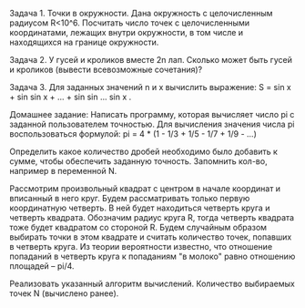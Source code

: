 Задача 1.
Точки в окружности. Дана окружность с целочисленным радиусом R<10^6. Посчитать число точек с целочисленными координатами, лежащих внутри окружности, в том числе и находящихся на границе окружности.


Задача 2.
У гусей и кроликов вместе 2n лап. Сколько может быть гусей и кроликов (вывести всевозможные сочетания)?


Задача 3.
Для заданных значений n и x вычислить выражение: S = sin x + sin sin x + ... + sin sin ... sin x .




Домашнее задание:
Написать программу, которая вычисляет число pi с заданной пользователем точностью. Для вычисления значения числа pi воспользоваться формулой: pi = 4 * (1 - 1/3 + 1/5 - 1/7 + 1/9 - ...)


Определить какое количество дробей необходимо было добавить к сумме, чтобы обеспечить заданную точность. Запомнить кол-во, например в переменной N.



Рассмотрим произвольный квадрат с центром в начале координат и вписанный в него круг. Будем рассматривать только первую координатную четверть. В ней будет находиться четверть круга и четверть квадрата. Обозначим радиус круга R, тогда четверть квадрата тоже будет квадратом со стороной R. Будем случайным образом выбирать точки в этом квадрате и считать количество точек, попавших в четверть круга. Из теории вероятности известно, что отношение попаданий в четверть круга к попаданиям "в молоко" равно отношению площадей – pi/4.

Реализовать указанный алгоритм вычислений. Количество выбираемых точек N (вычислено ранее).
